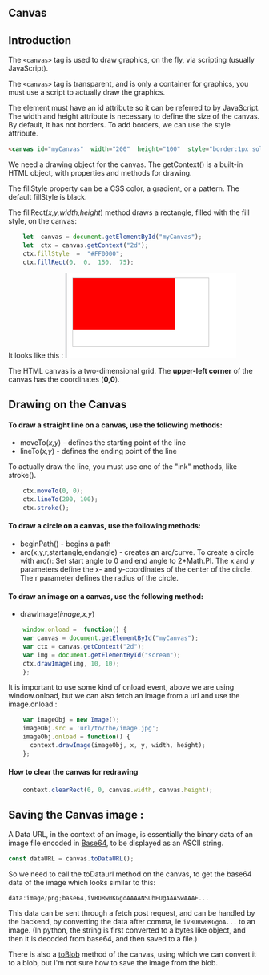 
## Canvas


## Introduction

The  `<canvas>`  tag is used to draw graphics, on the fly, via scripting (usually JavaScript).

The  `<canvas>`  tag is transparent, and is only a container for graphics, you must use a script to actually draw the graphics.

The <canvas> element must have an id attribute so it can be referred to by JavaScript. The width and height attribute is necessary to define the size of the canvas. By default, it has not borders. To add borders, we can use the style attribute.

```html
<canvas id="myCanvas"  width="200"  height="100"  style="border:1px solid #000000;"></canvas>
```
We need a drawing object for the canvas. The getContext() is a built-in HTML object, with properties and methods for drawing. 

The fillStyle property can be a CSS color, a gradient, or a pattern. The default fillStyle is black.

The fillRect(_x,y,width,height_) method draws a rectangle, filled with the fill style, on the canvas:
```js
	let  canvas = document.getElementById("myCanvas");  
	let  ctx = canvas.getContext("2d");  
	ctx.fillStyle  =  "#FF0000";  
	ctx.fillRect(0,  0,  150,  75);  
```
It looks like this :
![](https://github.com/nagraj98/Learnings-and-templates/blob/main/assets/Javascript/CanvasBasic.png)


The HTML canvas is a two-dimensional grid. The **upper-left corner** of the canvas has the coordinates (**0,0**).

## Drawing on the Canvas
#### To draw a straight line on a canvas, use the following methods:

-   moveTo(_x,y_) - defines the starting point of the line
-   lineTo(_x,y_) - defines the ending point of the line

To actually draw the line, you must use one of the "ink" methods, like stroke().

```js
	ctx.moveTo(0, 0);  
	ctx.lineTo(200, 100);  
	ctx.stroke();
```

#### To draw a circle on a canvas, use the following methods:

-   beginPath() - begins a path
-   arc(x,y,r,startangle,endangle) - creates an arc/curve. To create a circle with arc(): Set start angle to 0 and end angle to 2*Math.PI. The x and y parameters define the x- and y-coordinates of the center of the circle. The r parameter defines the radius of the circle.

#### To draw an image on a canvas, use the following method:

-   drawImage(_image,x,y_)

```js
	window.onload =  function() {  
	var canvas = document.getElementById("myCanvas");  
	var ctx = canvas.getContext("2d");  
	var img = document.getElementById("scream");  
	ctx.drawImage(img, 10, 10);  
	};
```

It is important to use some kind of onload event, above we are using window.onload, but we can also fetch an image from a url and use the image.onload :

```js
    var imageObj = new Image();
    imageObj.src = 'url/to/the/image.jpg';
    imageObj.onload = function() {
      context.drawImage(imageObj, x, y, width, height);
    };
```     


#### How to clear the canvas for redrawing
```js
	context.clearRect(0, 0, canvas.width, canvas.height);
```

## Saving the Canvas image :
A Data URL,  in the context of an image, is essentially the binary data of an image file encoded in [Base64](https://en.wikipedia.org/wiki/Base64), to be displayed as an ASCII string.

```js
const dataURL = canvas.toDataURL();
```
So we need to call the toDataurl method on the canvas, to get the base64 data of the image which looks similar to this: 
```js
data:image/png;base64,iVBORw0KGgoAAAANSUhEUgAAASwAAAE...
```
This data can be sent through a fetch post request, and can be handled by the backend, by converting the data after comma, ie ```iVBORw0KGgoA...``` to an image. (In python, the string is first converted to a bytes like object, and then it is decoded from base64, and then saved to a file.)

There is also a [toBlob](https://developer.mozilla.org/en-US/docs/Web/API/HTMLCanvasElement/toBlob) method of the canvas, using which we can convert it to a blob, but I'm not sure how to save the image from the blob.
